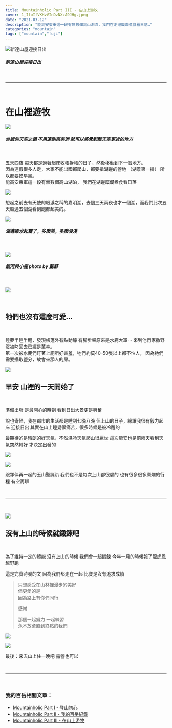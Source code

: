 ```yaml
---
title: Mountainholic Part III - 在山上游牧
cover: 1_IfoIfVKHvVInDzNXzA9JHg.jpeg
date: "2021-03-12"
description: "能高安東軍這一段有無數個高山湖泊，我們在湖邊糜爛煮食看日落…"
categories: "mountain"
tags: ["mountain","fuji"]
---
```


![新達山屋迎接日出](./1_IfoIfVKHvVInDzNXzA9JHg.jpeg)
##### 新達山屋迎接日出
<br/>
<hr/>
<br/>

# 在山裡遊牧


![](./1_aP7Wgxn-Icwks3yPxKoWQA.jpeg)


##### 台版的天空之鏡 不用遠到南美洲 就可以感覺到離天空更近的地方

<br/>
<p>
五天四夜 每天都是過著起床收帳拆帳的日子，然後移動到下一個地方。
<br/>
因為連假很多人走，大家不能出國都爬山，都要搶湖邊的營地 （湖景第一排） 所以都要摸早黑。<br/>
能高安東軍這一段有無數個高山湖泊，
我們在湖邊糜爛煮食看日落</p>

![](./1_pvB2TFyVIUBJ-RhFXe2F9w.jpeg)

<p>
想起之前去有天使的眼淚之稱的嘉明湖，去個三天兩夜也才一個湖，而我們此次五天超過五個湖看到飽都超美的。</p>

![](./1_WTEr_ot9E0slTMv3Dyaskg.jpeg)
##### 湖邊取水起霧了，多麽美，多麽浪漫

<br/>

![](./1_3yFP_Vlx5PmfYcYnbZkcow.png)

##### 銀河與小鹿 photo by 蘇蘇

<br/>

![](./1_1RERGodFcEKF7HjfAbPBBg.jpeg)

<br/>

## 牠們也沒有這麼可愛…

<br/>
<p>
睡夢半睡半醒，發現帳篷外有點動靜 有腳步聲原來是水鹿大軍⋯
來到他們家撒野沒被叼回去已經是萬幸。
<br/>
第一次被水鹿們盯著上廁所好害羞，牠們約莫40–50隻以上都不怕人，
因為牠們需要攝取鹽分，故會來舔人的尿。
</p>

![](./1_IfoIfVKHvVInDzNXzA9JHg.jpeg)


## 早安 山裡的一天開始了

<br/>

準備出發 是最開心的時刻
看到日出大景更是興奮

說也奇怪，我在都市的生活都是睡到七晚八晚
但上山的日子，總讓我很有毅力起床 迎接日出
其實在山上睡覺很痛苦，很多時候是被冷醒的

最期待的是晴朗的好天氣，不然濕冷天氣爬山很厭世
這次能安也是前兩天看到天氣突然轉好
才決定出發的


![](./1_Fy_wZV9gB2QZdf6MsTD1eQ.jpeg)



![](./1_pvz3akG-mCl7TC83fi_ydg.jpeg)

跟夥伴再一起的玉山聖誕趴
我們也不是每次上山都很虐的
也有很多很多糜爛的行程
有空再聊

<br/>
<hr/>
<br/>

![](./1_eYUoFUyqTj1vGtS8ss4ZzA.jpeg)



## 沒有上山的時候就鍛鍊吧

<br/>

為了維持一定的體能
沒有上山的時候 我們會一起鍛鍊
今年一月的時候報了龍虎鳳越野跑

這是完賽時發的文
因為我們都走在一起
比賽是沒有追求成績

> 只想感受在山林裡漫步的美好<br/>
> 但更愛的是<br/>
> 因為路上有你們同行<br/>
>
> 感謝
>
> 那個一起努力 一起練習<br/>
> 永不放棄直到終點的我們

![](./1_hSMZsiBW33uhR5tSI930Nw.jpeg)


![](./1_VyM2_H0GInQXn9XEcThX9Q.jpeg)

最後：來去山上住一晚吧 露營也可以

<br/>
<hr/>
<br/>

### 我的百岳相關文章：
- <a href="/blog/mountainholic-1/">Mountainholic Part I - 登山初心</a><br/>
- <a href="/blog/mountainholic-2/">Mountainholic Part II - 我的百岳紀錄</a><br/>
- <a href="/blog/mountainholic-3/">Mountainholic Part III - 在山上游牧</a><br/>
